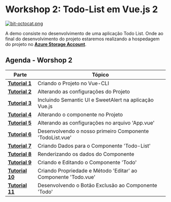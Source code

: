 # Workshop 2: Todo-List em Vue.js 2

[![bit-octocat.png](https://i.postimg.cc/JzxhSxxy/bit-octocat.png)](https://postimg.cc/hXJgd9Hg)

A demo consiste no desenvolvimento de uma aplicação Todo List. Onde ao final do desenvolvimento do projeto estaremos realizando a hospedagem do projeto no **[Azure Storage Account](https://docs.microsoft.com/azure/storage/common/storage-account-overview?WT.mc_id=vuejsworkshop-github-gllemos)**.

## Agenda - Worshop 2

| Parte  |  Tópico |   
|---|--- |
| **[Tutorial 1](agenda/1-criando-o-projeto-no-vue-cli.md)**  | Criando o Projeto no Vue-CLI  |
| **[Tutorial 2](agenda/2-alterando-as-configurações-do-projeto.md)**  | Alterando as configurações do Projeto  |
| **[Tutorial 3](agenda/3-incluindo-semantic-ui-na-aplicação-vuejs.md)**  |  Incluindo Semantic UI e SweetAlert na aplicação Vue.js  |
| **[Tutorial 4](agenda/4-alterando-o-componente-no-projeto.md)**  |  Alterando o componente no Projeto |
| **[Tutorial 5](agenda/5-alterando-as-configurações-no-arquivo-App-vue.md)**  | Alterando as configurações no arquivo 'App.vue' |
| **[Tutorial 6](agenda/6-desenvolvendo-o-nosso-primeiro-componente-todo-list-vue.md)**  | Desenvolvendo o nosso primeiro Componente 'TodoList.vue' |
| **[Tutorial 7](agenda/7-criando-dados-para-o-componente-todo-list.md)**  | Criando Dados para o Componente 'Todo-List' |
| **[Tutorial 8](agenda/8-renderizando-os-dados-do-componente.md)**  | Renderizando os dados do Componente |
| **[Tutorial 9](agenda/9-criando-e-editando-o-componente-todo.md)**  | Criando e Editando o Componente 'Todo' |
| **[Tutorial 10](agenda/10-criando-propriedades-e-metodo-editar-ao-componente-todo-vue.md)**  | Criando Propriedade e Método 'Editar' ao Componente 'Todo.vue' |
| **[Tutorial 11](agenda/11-desenvolvendo-o-botão-exclusão-ao-componente-todo.md)**  | Desenvolvendo o Botão Exclusão ao Componente 'Todo' |





